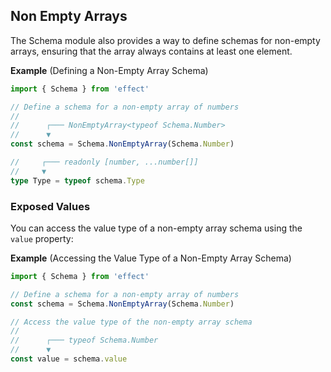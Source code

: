## Non Empty Arrays

The Schema module also provides a way to define schemas for non-empty arrays, ensuring that the array always contains at least one element.

**Example** (Defining a Non-Empty Array Schema)

```ts twoslash
import { Schema } from 'effect'

// Define a schema for a non-empty array of numbers
//
//      ┌─── NonEmptyArray<typeof Schema.Number>
//      ▼
const schema = Schema.NonEmptyArray(Schema.Number)

//     ┌─── readonly [number, ...number[]]
//     ▼
type Type = typeof schema.Type
```

### Exposed Values

You can access the value type of a non-empty array schema using the `value` property:

**Example** (Accessing the Value Type of a Non-Empty Array Schema)

```ts twoslash
import { Schema } from 'effect'

// Define a schema for a non-empty array of numbers
const schema = Schema.NonEmptyArray(Schema.Number)

// Access the value type of the non-empty array schema
//
//      ┌─── typeof Schema.Number
//      ▼
const value = schema.value
```
